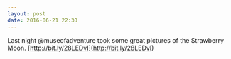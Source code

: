 ```yaml
---
layout: post
date: 2016-06-21 22:30
---
```

Last night @museofadventure took some great pictures of the Strawberry Moon. [http://bit.ly/28LEDvI](http://bit.ly/28LEDvI)
